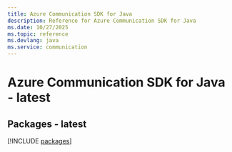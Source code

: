 ```yaml
---
title: Azure Communication SDK for Java
description: Reference for Azure Communication SDK for Java
ms.date: 10/27/2025
ms.topic: reference
ms.devlang: java
ms.service: communication
---
```

# Azure Communication SDK for Java - latest
## Packages - latest
[!INCLUDE [packages](communication-index.md)]